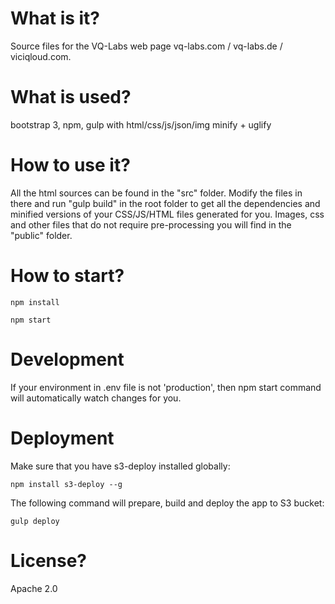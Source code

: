 # What is it?
Source files for the VQ-Labs web page vq-labs.com / vq-labs.de / viciqloud.com.

# What is used?
bootstrap 3, npm, gulp with html/css/js/json/img minify + uglify

# How to use it?
All the html sources can be found in the "src" folder. Modify the files in there and run "gulp build" in the root folder to get all the dependencies and minified versions of your CSS/JS/HTML files generated for you.
Images, css and other files that do not require pre-processing you will find in the "public" folder.

# How to start?
```
npm install

npm start
```
# Development
If your environment in .env file is not 'production', then npm start command will automatically watch changes for you.

# Deployment
Make sure that you have s3-deploy installed globally:
```
npm install s3-deploy --g
```

The following command will prepare, build and deploy the app to S3 bucket:
```
gulp deploy
```

# License?
Apache 2.0